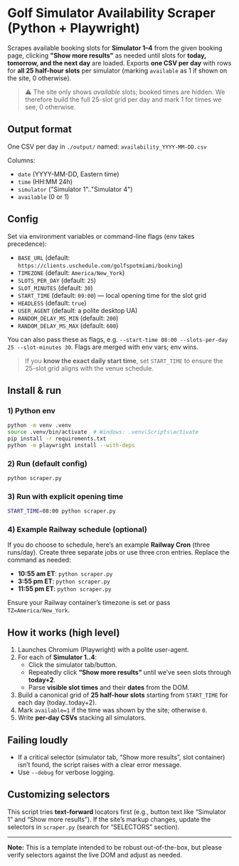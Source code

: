# Golf Simulator Availability Scraper (Python + Playwright)

Scrapes available booking slots for **Simulator 1–4** from the given booking page, clicking
**"Show more results"** as needed until slots for **today, tomorrow, and the next day**
are loaded. Exports **one CSV per day** with rows for **all 25 half-hour slots** per simulator
(marking `available` as 1 if shown on the site, 0 otherwise).

> ⚠️ The site only shows *available* slots; booked times are hidden. We therefore build the full
> 25-slot grid per day and mark 1 for times we see, 0 otherwise.

## Output format

One CSV per day in `./output/` named: `availability_YYYY-MM-DD.csv`

Columns:
- `date` (YYYY-MM-DD, Eastern time)
- `time` (HH:MM 24h)
- `simulator` ("Simulator 1".."Simulator 4")
- `available` (0 or 1)

## Config

Set via environment variables or command-line flags (env takes precedence):

- `BASE_URL` (default: `https://clients.uschedule.com/golfspotmiami/booking`)
- `TIMEZONE` (default: `America/New_York`)
- `SLOTS_PER_DAY` (default: `25`)
- `SLOT_MINUTES` (default: `30`)
- `START_TIME`  (default: `09:00`) — local opening time for the slot grid
- `HEADLESS`    (default: `true`)
- `USER_AGENT`  (default: a polite desktop UA)
- `RANDOM_DELAY_MS_MIN` (default: `200`)
- `RANDOM_DELAY_MS_MAX` (default: `600`)

You can also pass these as flags, e.g. `--start-time 08:00 --slots-per-day 25 --slot-minutes 30`.
Flags are merged with env vars; env wins.

> If you **know the exact daily start time**, set `START_TIME` to ensure the 25-slot grid aligns with the venue schedule.

## Install & run

### 1) Python env
```bash
python -m venv .venv
source .venv/bin/activate  # Windows: .venv\Scripts\activate
pip install -r requirements.txt
python -m playwright install --with-deps
```

### 2) Run (default config)
```bash
python scraper.py
```

### 3) Run with explicit opening time
```bash
START_TIME=08:00 python scraper.py
```

### 4) Example Railway schedule (optional)

If you do choose to schedule, here’s an example **Railway Cron** (three runs/day).
Create three separate jobs or use three cron entries. Replace the command as needed:

- **10:55 am ET**: `python scraper.py`
- **3:55 pm ET**: `python scraper.py`
- **11:55 pm ET**: `python scraper.py`

Ensure your Railway container’s timezone is set or pass `TZ=America/New_York`.

## How it works (high level)

1. Launches Chromium (Playwright) with a polite user-agent.
2. For each of **Simulator 1..4**:
   - Click the simulator tab/button.
   - Repeatedly click **“Show more results”** until we’ve seen slots through **today+2**.
   - Parse **visible slot times** and their **dates** from the DOM.
3. Build a canonical grid of **25 half-hour slots** starting from `START_TIME` for each day (today..today+2).
4. Mark `available=1` if the time was shown by the site; otherwise `0`.
5. Write **per-day CSVs** stacking all simulators.

## Failing loudly

- If a critical selector (simulator tab, “Show more results”, slot container) isn’t found, the script raises with a clear error message.
- Use `--debug` for verbose logging.

## Customizing selectors

This script tries **text-forward** locators first (e.g., button text like “Simulator 1” and “Show more results”).
If the site’s markup changes, update the selectors in `scraper.py` (search for “SELECTORS” section).

---

**Note:** This is a template intended to be robust out-of-the-box, but please verify selectors against the live DOM and adjust as needed.
